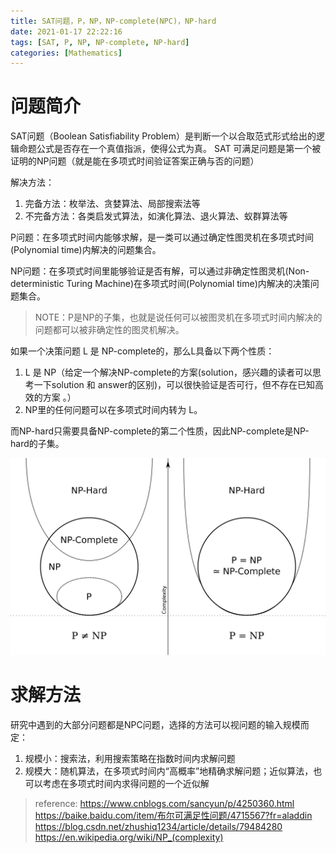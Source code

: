 ```yaml
---
title: SAT问题，P，NP，NP-complete(NPC)，NP-hard
date: 2021-01-17 22:22:16
tags: [SAT, P, NP, NP-complete, NP-hard]
categories: [Mathematics]
---
```


# 问题简介

SAT问题（Boolean Satisfiability Problem）是判断一个以合取范式形式给出的逻辑命题公式是否存在一个真值指派，使得公式为真。
SAT 可满足问题是第一个被证明的NP问题（就是能在多项式时间验证答案正确与否的问题）

解决方法：

1. 完备方法：枚举法、贪婪算法、局部搜索法等
2. 不完备方法：各类启发式算法，如演化算法、退火算法、蚁群算法等

P问题：在多项式时间内能够求解，是一类可以通过确定性图灵机在多项式时间(Polynomial time)内解决的问题集合。

NP问题：在多项式时间里能够验证是否有解，可以通过非确定性图灵机(Non-deterministic Turing Machine)在多项式时间(Polynomial time)内解决的决策问题集合。

> NOTE：P是NP的子集，也就是说任何可以被图灵机在多项式时间内解决的问题都可以被非确定性的图灵机解决。

如果一个决策问题 L 是 NP-complete的，那么L具备以下两个性质：

1. L  是 NP（给定一个解决NP-complete的方案(solution，感兴趣的读者可以思考一下solution 和 answer的区别)，可以很快验证是否可行，但不存在已知高效的方案 。）
2. NP里的任何问题可以在多项式时间内转为 L。
 
而NP-hard只需要具备NP-complete的第二个性质，因此NP-complete是NP-hard的子集。

![](https://raw.githubusercontent.com/imonce/imgs/master/20210117221738.png)

# 求解方法

研究中遇到的大部分问题都是NPC问题，选择的方法可以视问题的输入规模而定：

1. 规模小：搜索法，利用搜索策略在指数时间内求解问题
2. 规模大：随机算法，在多项式时间内“高概率”地精确求解问题；近似算法，也可以考虑在多项式时间内求得问题的一个近似解

> reference:
> https://www.cnblogs.com/sancyun/p/4250360.html
> https://baike.baidu.com/item/布尔可满足性问题/4715567?fr=aladdin
> https://blog.csdn.net/zhushiq1234/article/details/79484280
> https://en.wikipedia.org/wiki/NP_(complexity)